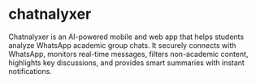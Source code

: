 # chatnalyxer
Chatnalyxer is an AI-powered mobile and web app that helps students analyze WhatsApp academic group chats. It securely connects with WhatsApp, monitors real-time messages, filters non-academic content, highlights key discussions, and provides smart summaries with instant notifications.
